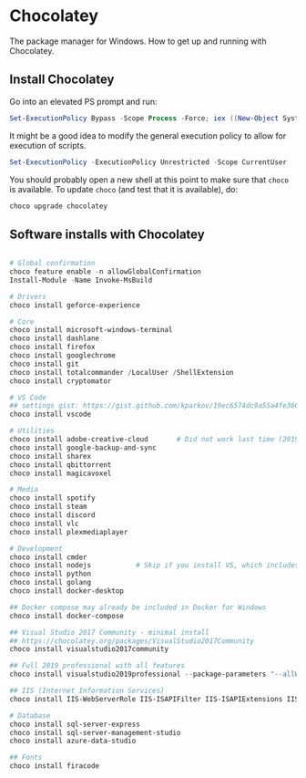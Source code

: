 # Chocolatey

The package manager for Windows. How to get up and running with Chocolatey.

## Install Chocolatey

Go into an elevated PS prompt and run:

```powershell
Set-ExecutionPolicy Bypass -Scope Process -Force; iex ((New-Object System.Net.WebClient).DownloadString('https://chocolatey.org/install.ps1'))
```

It might be a good idea to modify the general execution policy to allow for execution of scripts.

```powershell
Set-ExecutionPolicy -ExecutionPolicy Unrestricted -Scope CurrentUser
```

You should probably open a new shell at this point to make sure that `choco` is available. To update `choco` (and test that it is available), do:

```powershell
choco upgrade chocolatey
```

## Software installs with Chocolatey
```powershell

# Global confirmation
choco feature enable -n allowGlobalConfirmation
Install-Module -Name Invoke-MsBuild

# Drivers
choco install geforce-experience

# Core
choco install microsoft-windows-terminal
choco install dashlane
choco install firefox
choco install googlechrome
choco install git
choco install totalcommander /LocalUser /ShellExtension
choco install cryptomator

# VS Code
## settings gist: https://gist.github.com/kparkov/19ec6574dc9a55a4fe3607a58b6cf398
choco install vscode

# Utilities
choco install adobe-creative-cloud       # Did not work last time (2019-10-27)
choco install google-backup-and-sync
choco install sharex
choco install qbittorrent
choco install magicavoxel

# Media
choco install spotify
choco install steam
choco install discord
choco install vlc
choco install plexmediaplayer

# Development
choco install cmder
choco install nodejs           # Skip if you install VS, which includes this
choco install python
choco install golang
choco install docker-desktop

## Docker compose may already be included in Docker for Windows
choco install docker-compose

## Visual Studio 2017 Community - minimal install
## https://chocolatey.org/packages/VisualStudio2017Community
choco install visualstudio2017community

## Full 2019 professional with all features
choco install visualstudio2019professional --package-parameters "--allWorkloads --includeRecommended --includeOptional --passive"

## IIS (Internet Information Services)
choco install IIS-WebServerRole IIS-ISAPIFilter IIS-ISAPIExtensions IIS-NetFxExtensibility IIS-ASPNET --source WindowsFeatures

# Database
choco install sql-server-express
choco install sql-server-management-studio
choco install azure-data-studio

## Fonts
choco install firacode
```
